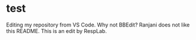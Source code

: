 # test
Editing my repository from VS Code. Why not BBEdit?
Ranjani does not like this README. 
This is an edit by RespLab.